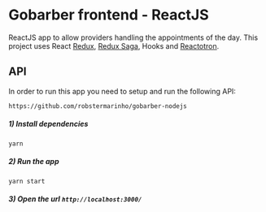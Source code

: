 # Gobarber frontend - ReactJS

ReactJS app to allow providers handling the appointments of the day. This project uses React [Redux](https://redux.js.org/), [Redux Saga](https://github.com/redux-saga/redux-saga), Hooks
 and [Reactotron](https://github.com/infinitered/reactotron).


## API
In order to run this app you need to setup and run the following API:
```
https://github.com/robstermarinho/gobarber-nodejs
```

##### 1) Install dependencies

```
yarn
```



##### 2) Run the app

```
yarn start
```

##### 3) Open the url `http://localhost:3000/`
